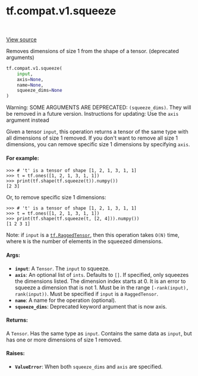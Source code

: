 <div itemscope itemtype="http://developers.google.com/ReferenceObject">
<meta itemprop="name" content="tf.compat.v1.squeeze" />
<meta itemprop="path" content="Stable" />
</div>

# tf.compat.v1.squeeze

<!-- Insert buttons and diff -->

<table class="tfo-notebook-buttons tfo-api" align="left">
</table>

<a target="_blank" href="/code/stable/tensorflow/python/ops/array_ops.py">View source</a>



Removes dimensions of size 1 from the shape of a tensor. (deprecated arguments)

``` python
tf.compat.v1.squeeze(
    input,
    axis=None,
    name=None,
    squeeze_dims=None
)
```



<!-- Placeholder for "Used in" -->

Warning: SOME ARGUMENTS ARE DEPRECATED: `(squeeze_dims)`. They will be removed in a future version.
Instructions for updating:
Use the `axis` argument instead

Given a tensor `input`, this operation returns a tensor of the same type with
all dimensions of size 1 removed. If you don't want to remove all size 1
dimensions, you can remove specific size 1 dimensions by specifying
`axis`.

#### For example:



```
>>> # 't' is a tensor of shape [1, 2, 1, 3, 1, 1]
>>> t = tf.ones([1, 2, 1, 3, 1, 1])
>>> print(tf.shape(tf.squeeze(t)).numpy())
[2 3]
```

Or, to remove specific size 1 dimensions:

```
>>> # 't' is a tensor of shape [1, 2, 1, 3, 1, 1]
>>> t = tf.ones([1, 2, 1, 3, 1, 1])
>>> print(tf.shape(tf.squeeze(t, [2, 4])).numpy())
[1 2 3 1]
```

Note: if `input` is a <a href="../../../tf/RaggedTensor.md"><code>tf.RaggedTensor</code></a>, then this operation takes `O(N)`
time, where `N` is the number of elements in the squeezed dimensions.

#### Args:


* <b>`input`</b>: A `Tensor`. The `input` to squeeze.
* <b>`axis`</b>: An optional list of `ints`. Defaults to `[]`. If specified, only
  squeezes the dimensions listed. The dimension index starts at 0. It is an
  error to squeeze a dimension that is not 1. Must be in the range
  `[-rank(input), rank(input))`. Must be specified if `input` is a
  `RaggedTensor`.
* <b>`name`</b>: A name for the operation (optional).
* <b>`squeeze_dims`</b>: Deprecated keyword argument that is now axis.


#### Returns:

A `Tensor`. Has the same type as `input`.
Contains the same data as `input`, but has one or more dimensions of
size 1 removed.



#### Raises:


* <b>`ValueError`</b>: When both `squeeze_dims` and `axis` are specified.

